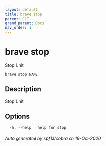 ```yaml
---
layout: default
title: brave stop
parent: CLI
grand_parent: Docs
nav_order: 1
---
```


# brave stop

Stop Unit

```
brave stop NAME
```

## Description

Stop Unit

## Options

```
  -h, --help   help for stop
```

###### Auto generated by spf13/cobra on 19-Oct-2020
